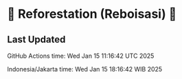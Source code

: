 
# 🌳 Reforestation (Reboisasi) 🌲

## Last Updated

GitHub Actions time: Wed Jan 15 11:16:42 UTC 2025

Indonesia/Jakarta time: Wed Jan 15 18:16:42 WIB 2025
